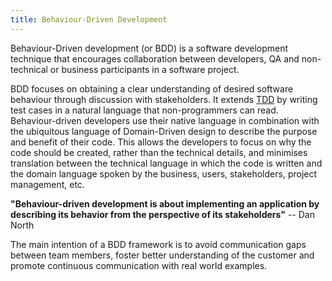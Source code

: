 ```yaml
---
title: Behaviour-Driven Development
---
```


Behaviour-Driven development (or BDD) is a software development technique that encourages collaboration between developers, QA and non-technical or business participants in a software project.

BDD focuses on obtaining a clear understanding of desired software behaviour through discussion with stakeholders. It extends [TDD](/tdd-introduction/) by writing test cases in a natural language that non-programmers can read. Behaviour-driven developers use their native language in combination with the ubiquitous language of Domain-Driven design to describe the purpose and benefit of their code. This allows the developers to focus on why the code should be created, rather than the technical details, and minimises translation between the technical language in which the code is written and the domain language spoken by the business, users, stakeholders, project management, etc.

**"Behaviour-driven development is about implementing an application by describing its behavior from the perspective of its stakeholders"** -- Dan North

The main intention of a BDD framework is to avoid communication gaps between team members, foster better understanding of the customer and promote continuous communication with real world examples.


